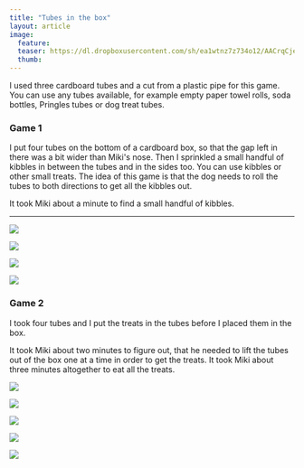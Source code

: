 ```yaml
---
title: "Tubes in the box"
layout: article
image:
  feature:
  teaser: https://dl.dropboxusercontent.com/sh/ea1wtnz7z734o12/AACrqCjeCVacW85OAJnJDC_Oa/aktivointi/putkilot-laatikossa/DSC48624-245px.jpg
  thumb:
---
```


I used three cardboard tubes and a cut from a plastic pipe for this game. You can use any tubes available, for example empty paper towel rolls, soda bottles, Pringles tubes or dog treat tubes.

### Game 1

I put four tubes on the bottom of a cardboard box, so that the gap left in there was a bit wider than Miki's nose. Then I sprinkled a small handful of kibbles in between the tubes and in the sides too. You can use kibbles or other small treats. The idea of this game is that the dog needs to roll the tubes to both directions to get all the kibbles out.

It took Miki about a minute to find a small handful of kibbles.

---

[![](https://dl.dropboxusercontent.com/sh/ea1wtnz7z734o12/AAA6Anwv5CdiQyplEN2jg9OGa/aktivointi/putkilot-laatikossa/DSC47163-800px.jpg)](https://dl.dropboxusercontent.com/sh/ea1wtnz7z734o12/AAD5tvjmo70J920Z9Zdz32bCa/aktivointi/putkilot-laatikossa/DSC47163.jpg)

[![](https://dl.dropboxusercontent.com/sh/ea1wtnz7z734o12/AACJvbZsURE28fhJHKPD-zTca/aktivointi/putkilot-laatikossa/DSC47197-800px.jpg)](https://dl.dropboxusercontent.com/sh/ea1wtnz7z734o12/AABr2SVEEKJ4OYZpGtC76JNPa/aktivointi/putkilot-laatikossa/DSC47197.jpg)

[![](https://dl.dropboxusercontent.com/sh/ea1wtnz7z734o12/AACl4CbTfWdFZknDghgdrav8a/aktivointi/putkilot-laatikossa/DSC47175-800px.jpg)](https://dl.dropboxusercontent.com/sh/ea1wtnz7z734o12/AABevI79gZKIeYiK0FyupVa2a/aktivointi/putkilot-laatikossa/DSC47175.jpg)

[![](https://dl.dropboxusercontent.com/sh/ea1wtnz7z734o12/AAAdYV8uKBp1WyykYlV9bFNOa/aktivointi/putkilot-laatikossa/DSC47219-800px.jpg)](https://dl.dropboxusercontent.com/sh/ea1wtnz7z734o12/AAC94TFIbqR4uPlEr55keAKEa/aktivointi/putkilot-laatikossa/DSC47219.jpg)

### Game 2

I took four tubes and I put the treats in the tubes before I placed them in the box.

It took Miki about two minutes to figure out, that he needed to lift the tubes out of the box one at a time in order to get the treats. It took Miki about three minutes altogether to eat all the treats.

[![](https://dl.dropboxusercontent.com/sh/ea1wtnz7z734o12/AACr-Fc_hfPDzP_8G-P9Zer1a/aktivointi/putkilot-laatikossa/DSC48624-800px.jpg)](https://dl.dropboxusercontent.com/sh/ea1wtnz7z734o12/AABXSbvdObb7cbcMxxLPrF4Da/aktivointi/putkilot-laatikossa/DSC48624.jpg)

[![](https://dl.dropboxusercontent.com/sh/ea1wtnz7z734o12/AACrDbgJKSZV-Fwq0OGHo9Ska/aktivointi/putkilot-laatikossa/DSC48626-800px.jpg)](https://dl.dropboxusercontent.com/sh/ea1wtnz7z734o12/AACyin1UsXUADPolIaPc_6Wqa/aktivointi/putkilot-laatikossa/DSC48626.jpg)

[![](https://dl.dropboxusercontent.com/sh/ea1wtnz7z734o12/AABuQhdTYYMBG-ZBODKJ0xzSa/aktivointi/putkilot-laatikossa/DSC48644-800px.jpg)](https://dl.dropboxusercontent.com/sh/ea1wtnz7z734o12/AACXJtsFI_x6qOohbtU2c1m1a/aktivointi/putkilot-laatikossa/DSC48644.jpg)

[![](https://dl.dropboxusercontent.com/sh/ea1wtnz7z734o12/AAB8ersLWLC1XsdxbMcsPng4a/aktivointi/putkilot-laatikossa/DSC48649-800px.jpg)](https://dl.dropboxusercontent.com/sh/ea1wtnz7z734o12/AABKLS0m9r9XM6eUwGhVuWTsa/aktivointi/putkilot-laatikossa/DSC48649.jpg)

[![](https://dl.dropboxusercontent.com/sh/ea1wtnz7z734o12/AACSt3mOrRyN46zdL5TpUY32a/aktivointi/putkilot-laatikossa/DSC48651-800px.jpg)](https://dl.dropboxusercontent.com/sh/ea1wtnz7z734o12/AAC_kHBOQ2YZnt_oXSobqpGBa/aktivointi/putkilot-laatikossa/DSC48651.jpg)
